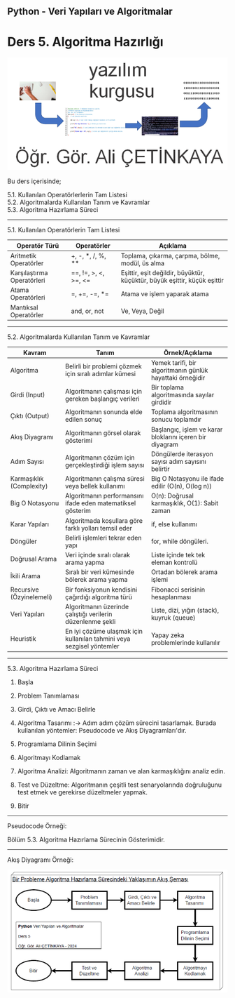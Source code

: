 ## Python - Veri Yapıları ve Algoritmalar

# Ders 5. Algoritma Hazırlığı

![alternatif metin](https://github.com/acetinkaya/yapayzeka/blob/main/Programlama-8.png)

Bu ders içerisinde;

5.1. Kullanılan Operatörlerlerin Tam Listesi   
5.2. Algoritmalarda Kullanılan Tanım ve Kavramlar  
5.3. Algoritma Hazırlama Süreci  

---

5.1. Kullanılan Operatörlerin Tam Listesi

| Operatör Türü	   | Operatörler	  | Açıklama |
|------------|------------|------------|
| Aritmetik Operatörler	     | +, -, *, /, %, ** | Toplama, çıkarma, çarpma, bölme, modül, üs alma |
| Karşılaştırma Operatörleri    | ==, !=, >, <, >=, <=  | Eşittir, eşit değildir, büyüktür, küçüktür, büyük eşittir, küçük eşittir |
| Atama Operatörleri	    | =, +=, -=, *= | Atama ve işlem yaparak atama |
| Mantıksal Operatörler	  | and, or, not	| Ve, Veya, Değil |

---

5.2. Algoritmalarda Kullanılan Tanım ve Kavramlar

| Kavram  | Tanım	| Örnek/Açıklama |
|------------|------------|------------|
| Algoritma	 | Belirli bir problemi çözmek için sıralı adımlar kümesi | Yemek tarifi, bir algoritmanın günlük hayattaki örneğidir |
| Girdi (Input)	| Algoritmanın çalışması için gereken başlangıç verileri | Bir toplama algoritmasında sayılar girdidir |
| Çıktı (Output) | Algoritmanın sonunda elde edilen sonuç | Toplama algoritmasının sonucu toplamdır |
| Akış Diyagramı | Algoritmanın görsel olarak gösterimi	| Başlangıç, işlem ve karar bloklarını içeren bir diyagram |
| Adım Sayısı	| Algoritmanın çözüm için gerçekleştirdiği işlem sayısı	| Döngülerde iterasyon sayısı adım sayısını belirtir | 
| Karmaşıklık (Complexity) | Algoritmanın çalışma süresi veya bellek kullanımı | Big O Notasyonu ile ifade edilir (O(n), O(log n)) |
| Big O Notasyonu	| Algoritmanın performansını ifade eden matematiksel gösterim	| O(n): Doğrusal karmaşıklık, O(1): Sabit zaman |
| Karar Yapıları	|	Algoritmada koşullara göre farklı yolları temsil eder	| if, else kullanımı |
| Döngüler	| Belirli işlemleri tekrar eden yapı	| for, while döngüleri. |  
| Doğrusal Arama	|	Veri içinde sıralı olarak arama yapma	| Liste içinde tek tek eleman kontrolü |
| İkili Arama	|	Sıralı bir veri kümesinde bölerek arama yapma	| Ortadan bölerek arama işlemi |
| Recursive (Özyinelemeli)	| Bir fonksiyonun kendisini çağırdığı algoritma türü	| Fibonacci serisinin hesaplanması |
| Veri Yapıları	|	Algoritmanın üzerinde çalıştığı verilerin düzenlenme şekli	| Liste, dizi, yığın (stack), kuyruk (queue) |
| Heuristik	| En iyi çözüme ulaşmak için kullanılan tahmini veya sezgisel yöntemler	| Yapay zeka problemlerinde kullanılır |

---

5.3. Algoritma Hazırlama Süreci

1. Başla

2. Problem Tanımlaması 

3. Girdi, Çıktı ve Amacı Belirle  

4. Algoritma Tasarımı :->  Adım adım çözüm sürecini tasarlamak. Burada kullanılan yöntemler: Pseudocode ve Akış Diyagramları'dır.

5. Programlama Dilinin Seçimi

6. Algoritmayı Kodlamak

7. Algoritma Analizi: Algoritmanın zaman ve alan karmaşıklığını analiz edin.

8. Test ve Düzeltme: Algoritmanın çeşitli test senaryolarında doğruluğunu test etmek ve gerekirse düzeltmeler yapmak.

9. Bitir

---

Pseudocode Örneği: 

Bölüm 5.3. Algoritma Hazırlama Sürecinin Gösterimidir.

---

Akış Diyagramı Örneği: 

![alternatif metin](https://github.com/acetinkaya/VeriYapilari-ders5/blob/main/Ders5-Akis-Semasi.png)
